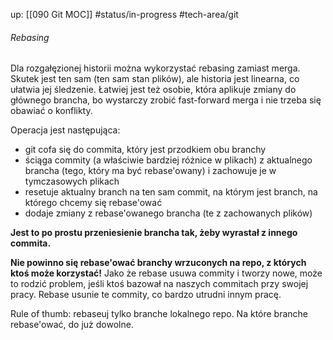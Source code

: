 up: [[090 Git MOC]]
#status/in-progress 
#tech-area/git 

###### Rebasing
Dla rozgałęzionej historii można wykorzystać rebasing zamiast merga. Skutek jest ten sam (ten sam stan plików), ale historia jest linearna, co ułatwia jej śledzenie. Łatwiej jest też osobie, która aplikuje zmiany do głównego brancha, bo wystarczy zrobić fast-forward merga i nie trzeba się obawiać o konflikty.

Operacja jest następująca: 
- git cofa się do commita, który jest przodkiem obu branchy
- ściąga commity (a właściwie bardziej różnice w plikach) z aktualnego brancha (tego, który ma być rebase'owany) i zachowuje je w tymczasowych plikach
- resetuje aktualny branch na ten sam commit, na którym jest branch, na którego chcemy się rebase'ować 
- dodaje zmiany z rebase'owanego brancha (te z zachowanych plików)

**Jest to po prostu przeniesienie brancha tak, żeby wyrastał z innego commita.**

**Nie powinno się rebase'ować branchy wrzuconych na repo, z których ktoś może korzystać!** Jako że rebase usuwa commity i tworzy nowe, może to rodzić problem, jeśli ktoś bazował na naszych commitach przy swojej pracy. Rebase usunie te commity, co bardzo utrudni innym pracę.

Rule of thumb: rebaseuj tylko branche lokalnego repo. Na które branche rebase'ować, do już dowolne.
